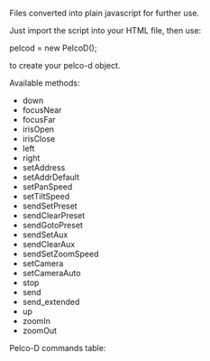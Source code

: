 Files converted into plain javascript for further use.

Just import the script into your HTML file, then use:

pelcod = new PelcoD();

to create your pelco-d object.

Available methods:
- down
- focusNear
- focusFar
- irisOpen
- irisClose
- left
- right
- setAddress
- setAddrDefault
- setPanSpeed
- setTiltSpeed
- sendSetPreset
- sendClearPreset
- sendGotoPreset
- sendSetAux
- sendClearAux
- sendSetZoomSpeed
- setCamera
- setCameraAuto
- stop
- send
- send_extended
- up
- zoomIn
- zoomOut

Pelco-D commands table:



